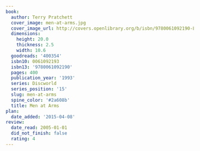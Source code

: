```yaml
---
book:
  author: Terry Pratchett
  cover_image: men-at-arms.jpg
  cover_image_url: http://covers.openlibrary.org/b/isbn/9780061092190-L.jpg
  dimensions:
    height: 20.0
    thickness: 2.5
    width: 10.6
  goodreads: '400354'
  isbn10: 0061092193
  isbn13: '9780061092190'
  pages: 400
  publication_year: '1993'
  series: Discworld
  series_position: '15'
  slug: men-at-arms
  spine_color: '#2a608b'
  title: Men at Arms
plan:
  date_added: '2015-04-08'
review:
  date_read: 2005-01-01
  did_not_finish: false
  rating: 4
---
```

